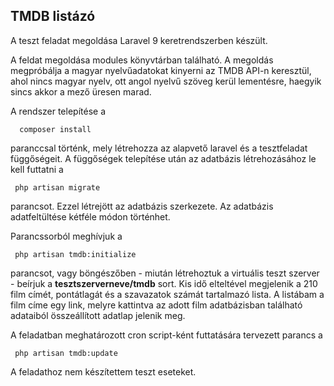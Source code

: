 TMDB listázó
----

A teszt feladat megoldása Laravel 9 keretrendszerben készült.

A feldat megoldása modules könyvtárban található. A megoldás megpróbálja a magyar nyelvűadatokat kinyerni az TMDB API-n keresztül, ahol nincs magyar nyelv, ott angol nyelvű szöveg kerül lementésre, haegyik sincs akkor a mező üresen marad.

A rendszer telepítése a 

      composer install

paranccsal történk, mely létrehozza az alapvető laravel és a tesztfeladat függőségeit. A függőségek telepítése után az adatbázis létrehozásához le kell futtatni a 

     php artisan migrate

parancsot. Ezzel létrejött az adatbázis szerkezete. Az adatbázis adatfeltültése kétféle módon történhet. 

Parancssorból meghívjuk a

     php artisan tmdb:initialize

parancsot, vagy böngészőben - miután létrehoztuk a virtuális teszt szerver - beírjuk a **tesztszerverneve/tmdb** sort. Kis idő elteltével megjelenik a 210 film címét, pontátlagát és a szavazatok számát tartalmazó lista. A listábam a film címe egy link, melyre kattintva az adott film adatbázisban található adataiból összeállított adatlap jelenik meg.

A feladatban meghatározott cron script-ként futtatására tervezett parancs a 

     php artisan tmdb:update


A feladathoz nem készítettem teszt eseteket.
